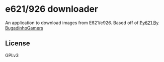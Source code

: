 # e621/926 downloader

An application to download images from E621/e926. Based off of [Py621 By BugadinhoGamers](https://github.com/BugadinhoGamers/py621)

License
----

GPLv3
